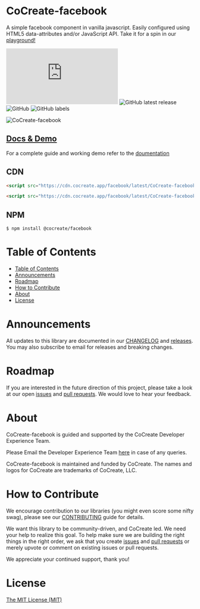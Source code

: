 # CoCreate-facebook

A simple facebook component in vanilla javascript. Easily configured using HTML5 data-attributes and/or JavaScript API. Take it for a spin in our [playground!](https://cocreate.app/docs/facebook)

![GitHub file size in bytes](https://img.shields.io/github/size/CoCreate-app/CoCreate-facebook/dist/CoCreate-facebook.min.js?label=minified%20size&style=for-the-badge)
![GitHub latest release](https://img.shields.io/github/v/release/CoCreate-app/CoCreate-facebook?style=for-the-badge)
![GitHub](https://img.shields.io/github/license/CoCreate-app/CoCreate-facebook?style=for-the-badge)
![GitHub labels](https://img.shields.io/github/labels/CoCreate-app/CoCreate-facebook/help%20wanted?style=for-the-badge)

![CoCreate-facebook](https://cdn.cocreate.app/docs/CoCreate-facebook.gif)

## [Docs & Demo](https://cocreate.app/docs/facebook)

For a complete guide and working demo refer to the [doumentation](https://cocreate.app/docs/facebook)

## CDN

```html
<script src="https://cdn.cocreate.app/facebook/latest/CoCreate-facebook.min.js"></script>
```

```html
<script src="https://cdn.cocreate.app/facebook/latest/CoCreate-facebook.min.css"></script>
```

## NPM

```shell
$ npm install @cocreate/facebook
```

# Table of Contents

- [Table of Contents](#table-of-contents)
- [Announcements](#announcements)
- [Roadmap](#roadmap)
- [How to Contribute](#how-to-contribute)
- [About](#about)
- [License](#license)

<a name="announcements"></a>

# Announcements

All updates to this library are documented in our [CHANGELOG](https://github.com/CoCreate-app/CoCreate-facebook/blob/master/CHANGELOG.md) and [releases](https://github.com/CoCreate-app/CoCreate-facebook/releases). You may also subscribe to email for releases and breaking changes.

<a name="roadmap"></a>

# Roadmap

If you are interested in the future direction of this project, please take a look at our open [issues](https://github.com/CoCreate-app/CoCreate-facebook/issues) and [pull requests](https://github.com/CoCreate-app/CoCreate-facebook/pulls). We would love to hear your feedback.

<a name="about"></a>

# About

CoCreate-facebook is guided and supported by the CoCreate Developer Experience Team.

Please Email the Developer Experience Team [here](mailto:develop@cocreate.app) in case of any queries.

CoCreate-facebook is maintained and funded by CoCreate. The names and logos for CoCreate are trademarks of CoCreate, LLC.

<a name="contribute"></a>

# How to Contribute

We encourage contribution to our libraries (you might even score some nifty swag), please see our [CONTRIBUTING](https://github.com/CoCreate-app/CoCreate-facebook/blob/master/CONTRIBUTING.md) guide for details.

We want this library to be community-driven, and CoCreate led. We need your help to realize this goal. To help make sure we are building the right things in the right order, we ask that you create [issues](https://github.com/CoCreate-app/CoCreate-facebook/issues) and [pull requests](https://github.com/CoCreate-app/CoCreate-facebook/pulls) or merely upvote or comment on existing issues or pull requests.

We appreciate your continued support, thank you!

# License

[The MIT License (MIT)](https://github.com/CoCreate-app/CoCreate-facebook/blob/master/LICENSE)
